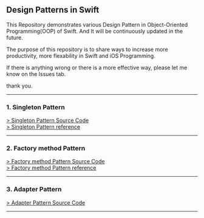 ## **Design Patterns in Swift**
This Repository demonstrates various Design Pattern in Object-Oriented Programming(OOP) of Swift. And It will be continuously updated in the future. <br>

The purpose of this repository is to share ways to increase more productivity, more flexability in Swift and iOS Programming. <br>

If there is anything wrong or there is a more effective way, please let me know on the Issues tab.

thank you.

<hr>

### 1. Singleton Pattern
<a href="https://github.com/jeungHunLee/Swift_Design_Pattern/blob/main/Design_Pattern.playground/Pages/Singleton.xcplaygroundpage/Contents.swift">> Singleton Pattern Source Code</a> <br>
<a href="https://velog.io/@jeunghun2/%EB%94%94%EC%9E%90%EC%9D%B8%ED%8C%A8%ED%84%B4-Singleton-Pattern-%EC%8B%B1%EA%B8%80%ED%86%A4-%ED%8C%A8%ED%84%B4>">> Singleton Pattern reference</a> <br>
<hr>

### 2. Factory method Pattern
<a href="https://github.com/jeungHunLee/Swift_Design_Pattern/blob/main/Design_Pattern.playground/Pages/FactoryMethodPattern.xcplaygroundpage/Contents.swift">> Factory method Pattern Source Code</a> <br>
<a href="https://velog.io/@jeunghun2/%EB%94%94%EC%9E%90%EC%9D%B8-%ED%8C%A8%ED%84%B4-Factory-method-Pattern">> Factory method Pattern reference</a> <br>
<hr>

### 3. Adapter Pattern
<a href="https://github.com/jeungHunLee/Swift_Design_Pattern/blob/main/Design_Pattern.playground/Pages/AdapterPattern.xcplaygroundpage/Contents.swift">> Adapter Pattern Source Code</a>
<hr>